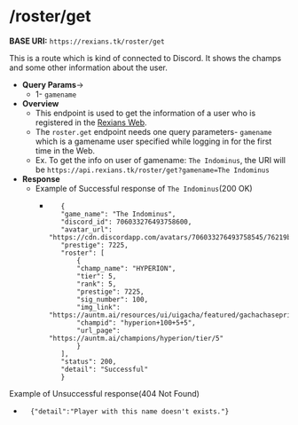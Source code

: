 # /roster/get

**BASE URI:** `https://rexians.tk/roster/get`

This is a route which is kind of connected to Discord. It shows the champs and some other information about the user.

* **Query Params**->
  * 1- `gamename`
* **Overview**
  * This endpoint is used to get the information of a user who is registered in the [Rexians Web](https://mcoc.rexians.tk/login).
  * The `roster.get` endpoint needs one query parameters- `gamename` which is a gamename user specified while logging in for the first time in the Web.
  * Ex. To get the info on user of gamename: `The Indominus`, the URI will be `https://api.rexians.tk/roster/get?gamename=The Indominus`
* **Response**
  * Example of Successful response of `The Indominus`(200 OK)
    * ```
         {
         "game_name": "The Indominus",
         "discord_id": 706033276493758600,
         "avatar_url": "https://cdn.discordapp.com/avatars/706033276493758545/76219b3a57f0a57f52b72eeaf4ae89ab.png",
         "prestige": 7225,
         "roster": [
             {
             "champ_name": "HYPERION",
             "tier": 5,
             "rank": 5,
             "prestige": 7225,
             "sig_number": 100,
             "img_link": "https://auntm.ai/resources/ui/uigacha/featured/gachachaseprize_256x256_hyperion.png",
             "champid": "hyperion+100+5+5",
             "url_page": "https://auntm.ai/champions/hyperion/tier/5"
             }
         ],
         "status": 200,
         "detail": "Successful"
         }
      ```

Example of Unsuccessful response(404 Not Found)

* ```
    {"detail":"Player with this name doesn't exists."}
  ```
